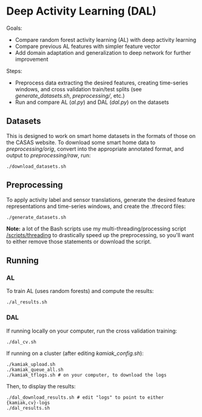 # Deep Activity Learning (DAL)

Goals:

- Compare random forest activity learning (AL) with deep activity learning
- Compare previous AL features with simpler feature vector
- Add domain adaptation and generalization to deep network for further
  improvement

Steps:

- Preprocess data extracting the desired features, creating time-series windows,
  and cross validation train/test splits (see *generate_datasets.sh*,
  *preprocessing/*, etc.)
- Run and compare AL (*al.py*) and DAL (*dal.py*) on the datasets

## Datasets

This is designed to work on smart home datasets in the formats of those on the
CASAS website. To download some smart home data to *preprocessing/orig*, convert
into the appropriate annotated format, and output to *preprocessing/raw*, run:

    ./download_datasets.sh

## Preprocessing

To apply activity label and sensor translations, generate the desired feature
representations and time-series windows, and create the .tfrecord files:

    ./generate_datasets.sh

**Note:** a lot of the Bash scripts use my multi-threading/processing script
[/scripts/threading](https://floft.net/code/bash-threading/) to drastically
speed up the preprocessing, so you'll want to either remove those statements or
download the script.

## Running

### AL

To train AL (uses random forests) and compute the results:

    ./al_results.sh

### DAL

If running locally on your computer, run the cross validation training:

    ./dal_cv.sh

If running on a cluster (after editing *kamiak_config.sh*):

    ./kamiak_upload.sh
    ./kamiak_queue_all.sh
    ./kamiak_tflogs.sh # on your computer, to download the logs

Then, to display the results:

    ./dal_download_results.sh # edit "logs" to point to either {kamiak,cv}-logs
    ./dal_results.sh
